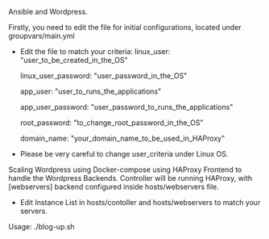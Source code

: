 Ansible and Wordpress.

Firstly, you need to edit the file for initial configurations,
located under groupvars/main.yml

* Edit the file to match your criteria:
  linux_user: "user_to_be_created_in_the_OS"
  
  linux_user_password: "user_password_in_the_OS"
  
  app_user: "user_to_runs_the_applications"
  
  app_user_password: "user_password_to_runs_the_applications"
  
  root_password: "to_change_root_password_in_the_OS"
  
  domain_name: "your_domain_name_to_be_used_in_HAProxy"
  
 
* Please be very careful to change user_criteria under Linux OS.

Scaling Wordpress using Docker-compose using HAProxy Frontend to handle the Wordpress Backends.
Controller will be running HAProxy, with [webservers] backend configured inside hosts/webservers file.

* Edit Instance List in hosts/contoller and hosts/webservers to match your servers.

Usage:
./blog-up.sh
